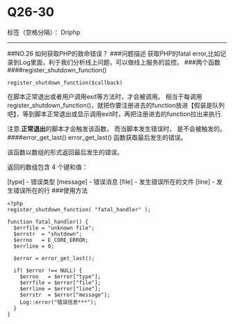 ﻿# Q26-30

标签（空格分隔）： Driphp

---

##NO.26 如何获取PHP的致命错误？
###问题描述
获取PHP的fatal error,比如记录到Log里面，利于我们分析线上问题，可以做线上服务的监控。
###两个函数
####register_shutdown_function()
```
register_shutdown_function($callback)
```
在脚本正常退出或者用户调用exit等方法时，才会被调用。
相当于每调用register_shutdown_function()，就把你要注册进去的function放进【假装是队列吧】，等到脚本正常退出或显示调用exit时，再把注册进去的function拉出来执行.

注意:**正常退出**的脚本才会触发该函数， 而当脚本发生错误时， 是不会被触发的。
####error_get_last()
error_get_last() 函数获取最后发生的错误。

该函数以数组的形式返回最后发生的错误。

返回的数组包含 4 个键和值：

[type] - 错误类型
[message] - 错误消息
[file] - 发生错误所在的文件
[line] - 发生错误所在的行
###使用方法
```
<?php
register_shutdown_function( "fatal_handler" );

function fatal_handler() {
  $errfile = "unknown file";
  $errstr  = "shutdown";
  $errno   = E_CORE_ERROR;
  $errline = 0;

  $error = error_get_last();

  if( $error !== NULL) {
    $errno   = $error["type"];
    $errfile = $error["file"];
    $errline = $error["line"];
    $errstr  = $error["message"];
    Log::error("错误信息***");
  }
}
```






